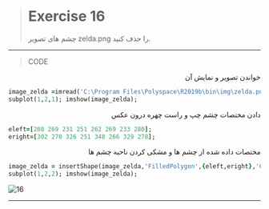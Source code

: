 
> # Exercise 16
> چشم های تصویر zelda.png را حذف کنید.
***
>CODE

<div dir="rtl">
خواندن تصویر و نمایش آن
</div>

```ruby
image_zelda =imread('C:\Program Files\Polyspace\R2019b\bin\img\zelda.png');
subplot(1,2,1); imshow(image_zelda);
```

<div dir="rtl">
دادن مختصات چشم چپ و راست چهره درون عکس
</div>

```ruby
eleft=[208 269 231 251 262 269 233 280];
eright=[302 270 326 251 348 266 329 278];
```

<div dir="rtl">
مختصات داده شده از چشم ها و مشکی کردن ناحیه چشم ها
</div>

```ruby
image_zelda = insertShape(image_zelda,'FilledPolygon',{eleft,eright},'Color',[0 0 0],'Opacity',1);
subplot(1,2,2); imshow(image_zelda);
```

![16](https://user-images.githubusercontent.com/57560004/116750026-13e9ef00-aa17-11eb-86b6-79ba616588fc.jpg)

***
